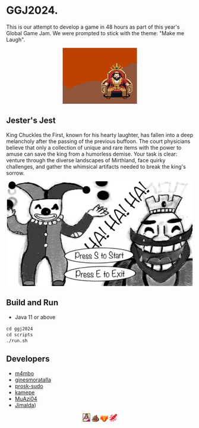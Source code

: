 # GGJ2024.

This is our attempt to develop a game in 48 hours as part of this year's Global Game Jam. We were prompted to stick with the theme: "Make me Laugh". 

<div align="center">
  <img src="assets/background_test.png" alt="demo" width="200"/>
</div>

## Jester's Jest

King Chuckles the First, known for his hearty laughter, has fallen into a deep melancholy after the passing of the previous buffoon. The court physicians believe that only a collection of unique and rare items with the power to amuse can save the king from a humorless demise. Your task is clear: venture through the diverse landscapes of Mirthland, face quirky challenges, and gather the whimsical artifacts needed to break the king's sorrow.

<div align="center">
  <img src="assets/background_here.png" alt="demo" width="500"/>
</div>


## Build and Run
- Java 11 or above
```
cd ggj2024
cd scripts
./run.sh
```

## Developers

* [m4mbo](https://github.com/m4mbo)
* [ginesmoratalla](https://github.com/ginesmoratalla)
* [prosk-sudo](https://github.com/prosk-sudo)
* [kamepe](https://github.com/kamepe)
* [MuAzi04](https://github.com/MuAzi04)
* [Jimalda](https://github.com/Jimalda))

<div align="center">
  <img src="assets/Items/queen_picture.png" alt="demo" width="20"/>
  <img src="assets/Items/poo.png" alt="demo" width="20"/>
  <img src="assets/Items/underwear.png" alt="demo" width="20"/>
  <img src="assets/Items/squid.png" alt="demo" width="20"/>
</div>
